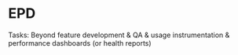 # EPD

Tasks: Beyond feature development & QA & usage instrumentation & performance dashboards (or health reports)